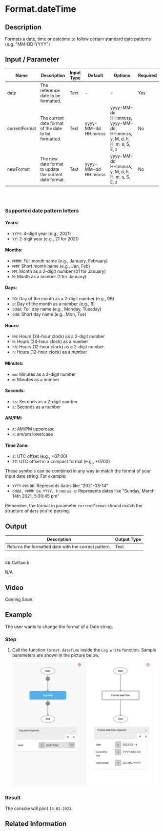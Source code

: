 # Format.dateTime

## Description

Formats a date, time or datetime to follow certain standard date patterns (e.g. "MM-DD-YYYY")

## Input / Parameter

| Name | Description | Input Type | Default | Options | Required |
| ------ | ------ | ------ | ------ | ------ | ------ |
| date | The reference date to be formatted. | Text | - | - | Yes |
| currentFormat | The current date format of the date to be formatted. | Text | yyyy-MM-dd HH:mm:ss | yyyy-MM-dd HH:mm:ss, yyyy-MM-dd, HH:mm:ss, y, M, d, h, H, m, s, S, E, z | No |
| newFormat | The new date format to update the current date format. | Text | yyyy-MM-dd HH:mm:ss | yyyy-MM-dd HH:mm:ss, y, M, d, h, H, m, s, S, E, z | No |
<br /><br />
### Supported date pattern letters

#### Years:
- `YYYY`: 4-digit year (e.g., 2021)
- `YY`: 2-digit year (e.g., 21 for 2021)

#### Months:
- `MMMM`: Full month name (e.g., January, February)
- `MMM`: Short month name (e.g., Jan, Feb)
- `MM`: Month as a 2-digit number (01 for January)
- `M`: Month as a number (1 for January)

#### Days:
- `DD`: Day of the month as a 2-digit number (e.g., 09)
- `D`: Day of the month as a number (e.g., 9)
- `dddd`: Full day name (e.g., Monday, Tuesday)
- `ddd`: Short day name (e.g., Mon, Tue)

#### Hours:
- `HH`: Hours (24-hour clock) as a 2-digit number
- `H`: Hours (24-hour clock) as a number
- `hh`: Hours (12-hour clock) as a 2-digit number
- `h`: Hours (12-hour clock) as a number

#### Minutes:
- `mm`: Minutes as a 2-digit number
- `m`: Minutes as a number

#### Seconds:
- `ss`: Seconds as a 2-digit number
- `s`: Seconds as a number

#### AM/PM:
- `A`: AM/PM uppercase
- `a`: am/pm lowercase

#### Time Zone:
- `Z`: UTC offset (e.g., +07:00)
- `ZZ`: UTC offset in a compact format (e.g., +0700)

These symbols can be combined in any way to match the format of your input date string. For example:

- `YYYY-MM-DD`: Represents dates like "2021-03-14"
- `dddd, MMMM Do YYYY, h:mm:ss a`: Represents dates like "Sunday, March 14th 2021, 5:30:45 pm"

Remember, the format in parameter `currentFormat` should match the structure of `date` you're parsing.

## Output

| Description | Output Type |
| ------ | ------ |
| Returns the formatted date with the correct pattern. | Text |
<br />
## Callback

N/A

## Video

Coming Soon.

## Example

The user wants to change the format of a Date string.

### Step

1. Call the function `Format.dateTime` inside the `Log.write` function.
Sample parameters are shown in the picture below.
    </br>

    ![](./dateTime-step-1.png)

### Result

The console will print `14-02-2023`.

## Related Information